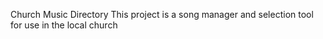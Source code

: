 Church Music Directory
This project is a song manager and selection tool for use in the local church
